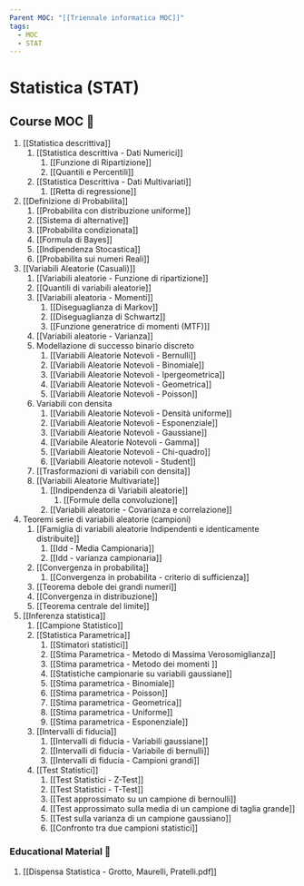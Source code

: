 ```yaml
---
Parent MOC: "[[Triennale informatica MOC]]"
tags:
  - MOC
  - STAT
---
```

# Statistica (STAT)

## Course MOC  📒
1. [[Statistica descrittiva]]
	1. [[Statistica descrittiva - Dati Numerici]]
		1. [[Funzione di Ripartizione]]
		2. [[Quantili e Percentili]]
	2. [[Statistica Descrittiva - Dati Multivariati]]
		1. [[Retta di regressione]]
2. [[Definizione di Probabilita]]
	1. [[Probabilita con distribuzione uniforme]]
	2. [[Sistema di alternative]]
	3. [[Probabilita condizionata]]
	4. [[Formula di Bayes]]
	5. [[Indipendenza Stocastica]]
	6. [[Probabilita sui numeri Reali]]
3. [[Variabili Aleatorie (Casuali)]]
	1. [[Variabili aleatorie - Funzione di ripartizione]]
	2. [[Quantili di variabili aleatorie]]
	3. [[Variabili aleatoria - Momenti]]
		1. [[Diseguaglianza di Markov]]
		2. [[Diseguaglianza di Schwartz]]
		3. [[Funzione generatrice di momenti (MTF)]]
	4. [[Variabili aleatorie - Varianza]]
	5. Modellazione di successo binario discreto
		1. [[Variabili Aleatorie Notevoli - Bernulli]]
		2. [[Variabili Aleatorie Notevoli - Binomiale]]
		3. [[Variabili Aleatorie Notevoli - Ipergeometrica]]
		4. [[Variabili Aleatorie Notevoli - Geometrica]]
		5. [[Variabili Aleatorie Notevoli - Poisson]]
	6. Variabili con densita
		1. [[Variabili Aleatorie Notevoli - Densità uniforme]]
		2. [[Variabili Aleatorie Notevoli - Esponenziale]]
		3. [[Variabili Aleatorie Notevoli - Gaussiane]]
		4. [[Variabile Aleatorie Notevoli - Gamma]]
		5. [[Variabili Aleatorie Notevoli - Chi-quadro]]
		6. [[Variabili Aleatorie notevoli - Student]]
	7. [[Trasformazioni di variabili con densita]]
	8. [[Variabili Aleatorie Multivariate]]
		1. [[Indipendenza di Variabili aleatorie]]
			1. [[Formule della convoluzione]]
		2. [[Variabili aleatorie - Covarianza e correlazione]]
4. Teoremi serie di variabili aleatorie (campioni)
	1. [[Famiglia di variabili aleatorie Indipendenti e identicamente distribuite]]
		1. [[Idd - Media Campionaria]]
		2. [[Idd - varianza campionaria]]
	2. [[Convergenza in probabilita]]
		1. [[Convergenza in probabilita - criterio di sufficienza]]
	3. [[Teorema debole dei grandi numeri]]
	4. [[Convergenza in distribuzione]]
	5. [[Teorema centrale del limite]]
5. [[Inferenza statistica]]
	1. [[Campione Statistico]]
	2. [[Statistica Parametrica]]
		1. [[Stimatori statistici]]
		2. [[Stima Parametrica - Metodo di Massima Verosomiglianza]]
		3. [[Stima parametrica - Metodo dei momenti ]]
		4. [[Statistiche campionarie su variabili gaussiane]]
		5. [[Stima parametrica - Binomiale]]
		6. [[Stima parametrica - Poisson]]
		7. [[Stima parametrica - Geometrica]]
		8. [[Stima parametrica - Uniforme]]
		9. [[Stima parametrica - Esponenziale]]
	3. [[Intervalli di fiducia]]
		1. [[Intervalli di fiducia - Variabili gaussiane]]
		2. [[Intervalli di fiducia - Variabile di bernulli]]
		3. [[Intervalli di fiducia - Campioni grandi]]
	4. [[Test Statistici]]
		1. [[Test Statistici - Z-Test]]
		2. [[Test Statistici - T-Test]]
		3. [[Test approssimato su un campione di bernoulli]]
		4. [[Test approssimato sulla media di un campione di taglia grande]]
		5. [[Test sulla varianza di un campione gaussiano]]
		6. [[Confronto tra due campioni statistici]]

### Educational Material 🧱
1.  [[Dispensa Statistica - Grotto, Maurelli, Pratelli.pdf]]


